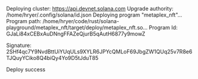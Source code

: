 Deploying cluster: https://api.devnet.solana.com
Upgrade authority: /home/hryer/.config/solana/id.json
Deploying program "metaplex_nft"...
Program path: /home/hryer/code/rust/solana-playground/metaplex_nft/target/deploy/metaplex_nft.so...
Program Id: GJaLi84xCEBxAuDNngFFAZeQjurB5qAutH6877y9mowZ

Signature: 2SHf4qc7Y9NvdBttUiYUqULs9XYLR6JPYcQMLoF69JbgZW1QUq25v7R8e6TJQuyYCiko8Q4biQy4Yo9D5tJduT85

Deploy success
